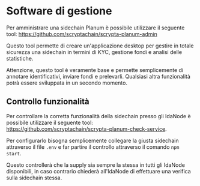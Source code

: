 # Software di gestione

Per amministrare una sidechain Planum è possibile utilizzare il seguente tool:
https://github.com/scryptachain/scrypta-planum-admin

Questo tool permette di creare un'applicazione desktop per gestire in totale sicurezza una sidechain in termini di KYC, gestione fondi e analisi delle statistiche.

Attenzione, questo tool è veramente base e permette semplicemente di annotare identificativi, inviare fondi e prelevarli. Qualsiasi altra funzionalità potrà essere sviluppata in un secondo momento.

## Controllo funzionalità

Per controllare la corretta funzionalità della sidechain presso gli IdaNode è possibile utilizzare il seguente tool: https://github.com/scryptachain/scrypta-planum-check-service.

Per configurarlo bisogna semplicemente collegare la giusta sidechain attraverso il file `.env` e far partire il controllo attraverso il comando `npm start`. 

Questo controllerà che la supply sia sempre la stessa in tutti gli IdaNode disponibili, in caso contrario chiederà all'IdaNode di effettuare una verifica sulla sidechain stessa.